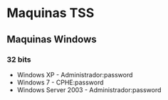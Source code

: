 # Maquinas TSS

## Maquinas Windows

### 32 bits

* Windows XP - Administrador:password
* Windows 7 - CPHE:password
* Windows Server 2003 - Administrador:password
